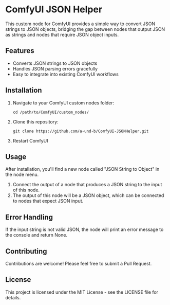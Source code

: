 # ComfyUI JSON Helper

This custom node for ComfyUI provides a simple way to convert JSON strings to JSON objects, bridging the gap between nodes that output JSON as strings and nodes that require JSON object inputs.

## Features

- Converts JSON strings to JSON objects
- Handles JSON parsing errors gracefully
- Easy to integrate into existing ComfyUI workflows

## Installation

1. Navigate to your ComfyUI custom nodes folder:
   ```
   cd /path/to/ComfyUI/custom_nodes/
   ```
2. Clone this repository:
   ```
   git clone https://github.com/a-und-b/ComfyUI-JSONHelper.git
   ```
3. Restart ComfyUI

## Usage

After installation, you'll find a new node called "JSON String to Object" in the node menu. 

1. Connect the output of a node that produces a JSON string to the input of this node.
2. The output of this node will be a JSON object, which can be connected to nodes that expect JSON input.

## Error Handling

If the input string is not valid JSON, the node will print an error message to the console and return None.

## Contributing

Contributions are welcome! Please feel free to submit a Pull Request.

## License

This project is licensed under the MIT License - see the LICENSE file for details.

